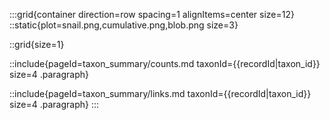 <!--
Content to display in a panel on each taxon record page.
-->

:::grid{container direction=row spacing=1 alignItems=center size=12}
::static{plot=snail.png,cumulative.png,blob.png size=3}

::grid{size=1}

::include{pageId=taxon_summary/counts.md taxonId={{recordId|taxon_id}} size=4 .paragraph}

::include{pageId=taxon_summary/links.md taxonId={{recordId|taxon_id}} size=4 .paragraph}
:::
